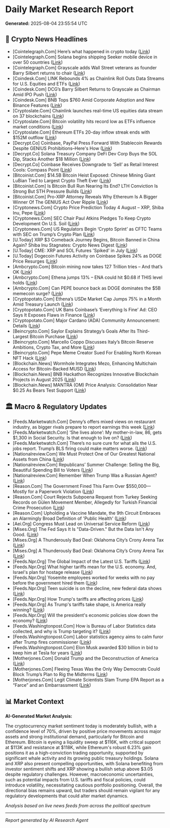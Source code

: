 # Daily Market Research Report
**Generated:** 2025-08-04 23:55:54 UTC

## 📰 Crypto News Headlines
- [Cointelegraph.Com] Here’s what happened in crypto today ([Link](https://cointelegraph.com/news/what-happened-in-crypto-today?utm_source=rss_feed&utm_medium=rss&utm_campaign=rss_partner_inbound))
- [Cointelegraph.Com] Solana begins shipping Seeker mobile device  in over 50 countries ([Link](https://cointelegraph.com/news/solana-mobile-device-seeker-ships-50-countries?utm_source=rss_feed&utm_medium=rss&utm_campaign=rss_partner_inbound))
- [Cointelegraph.Com] Grayscale adds Wall Street veterans as founder Barry Silbert returns to chair ([Link](https://cointelegraph.com/news/grayscale-wall-street-veterans-barry-silbert-chair?utm_source=rss_feed&utm_medium=rss&utm_campaign=rss_partner_inbound))
- [Coindesk.Com] LINK Rebounds 4% as Chainlink Roll Outs Data Streams for U.S. Equities and ETFs ([Link](https://www.coindesk.com/markets/2025/08/04/link-rebounds-4-as-chainlink-roll-outs-data-streams-for-u-s-equities-and-etfs))
- [Coindesk.Com] DCG’s Barry Silbert Returns to Grayscale as Chairman Amid IPO Push ([Link](https://www.coindesk.com/business/2025/08/04/dcg-s-barry-silbert-returns-to-grayscale-as-chairman))
- [Coindesk.Com] BNB Tops $760 Amid Corporate Adoption and New Binance Features ([Link](https://www.coindesk.com/markets/2025/08/04/bnb-tops-usd760-amid-corporate-adoption-and-new-binance-features))
- [Cryptoslate.Com] Chainlink launches real-time US equities data stream on 37 blockchains ([Link](https://cryptoslate.com/chainlink-launches-real-time-us-equities-data-stream-on-37-blockchains/))
- [Cryptoslate.Com] Bitcoin volatility hits record low as ETFs influence market conditions ([Link](https://cryptoslate.com/insights/bitcoin-volatility-hits-record-low-as-etfs-influence-market-conditions/))
- [Cryptoslate.Com] Ethereum ETFs 20-day inflow streak ends with $152M outflow ([Link](https://cryptoslate.com/ethereum-etfs-20-day-inflow-streak-ends-with-152m-outflow/))
- [Decrypt.Co] Coinbase, PayPal Press Forward With Stablecoin Rewards Despite GENIUS Prohibitions–Here's How ([Link](https://decrypt.co/333472/coinbase-paypal-stablecoin-rewards-genius-prohibitions-how))
- [Decrypt.Co] Solana Treasury Company DeFi Dev Corp Buys the SOL Dip, Stacks Another $18 Million ([Link](https://decrypt.co/333448/solana-treasury-defi-dev-corp-buys-sol-dip-stacks-18-million))
- [Decrypt.Co] Coinbase Receives Downgrade to ‘Sell’ as Retail Interest Cools: Compass Point ([Link](https://decrypt.co/333446/coinbase-downgrade-sell-retail-interest-cools-compass-point))
- [Bitcoinist.Com] $14.5B Bitcoin Heist Exposed: Chinese Mining Giant LuBian Tied to Largest Crypto Theft Ever ([Link](https://bitcoinist.com/14b-bitcoin-heist-exposed-chinese-mining-lubian/))
- [Bitcoinist.Com] Is Bitcoin Bull Run Nearing Its End? LTH Conviction Is Strong But STH Pressure Builds ([Link](https://bitcoinist.com/bitcoin-bull-run-end-lth-strong-sth-pressure-builds/))
- [Bitcoinist.Com] Pro-XRP Attorney Reveals Why Ethereum Is A Bigger Winner Of The GENIUS Act Over Ripple ([Link](https://bitcoinist.com/ethereum-winner-of-the-genius-act/))
- [Cryptonews.Com] Crypto Price Prediction Today 4 August – XRP, Shiba Inu, Pepe ([Link](https://cryptonews.com/news/crypto-price-prediction-today-4-august-xrp-shiba-inu-pepe/))
- [Cryptonews.Com] SEC Chair Paul Atkins Pledges To Keep Crypto Development On U.S. Soil ([Link](https://cryptonews.com/news/paul-atkins-vows-keep-crypto-development-us/))
- [Cryptonews.Com] US Regulators Begin ‘Crypto Sprint’ as CFTC Teams with SEC on Trump’s Crypto Plan ([Link](https://cryptonews.com/news/us-regulators-begin-crypto-sprint-as-cftc-teams-with-sec-on-trumps-crypto-plan/))
- [U.Today] XRP $3 Comeback Journey Begins, Bitcoin Banned in China Again? Shiba Inu Stagnates: Crypto News Digest ([Link](https://u.today/xrp-3-comeback-journey-begins-bitcoin-banned-in-china-again-shiba-inu-stagnates-crypto-news-digest))
- [U.Today] CME: XRP and SOL Futures 'Spiked' in July ([Link](https://u.today/cme-xrp-and-sol-futures-spiked-in-july))
- [U.Today] Dogecoin Futures Activity on Coinbase Spikes 24% as DOGE Price Resurges ([Link](https://u.today/dogecoin-futures-activity-on-coinbase-spikes-24-as-doge-price-resurges))
- [Ambcrypto.Com] Bitcoin mining now takes 127 Trillion tries – And that’s OK ([Link](https://ambcrypto.com/bitcoin-mining-now-takes-127-trillion-tries-and-heres-why-thats-ok/))
- [Ambcrypto.Com] Ethena jumps 13% – ENA could hit $0.68 if THIS level holds ([Link](https://ambcrypto.com/ethena-jumps-13-ena-could-hit-0-68-if-this-level-holds/))
- [Ambcrypto.Com] Can PEPE bounce back as DOGE dominates the $5B memecoin surge? ([Link](https://ambcrypto.com/can-pepe-bounce-back-as-doge-dominates-the-5b-memecoin-surge/))
- [Cryptopotato.Com] Ethena’s USDe Market Cap Jumps 75% in a Month Amid Treasury Launch ([Link](https://cryptopotato.com/ethenas-usde-market-cap-jumps-75-in-a-month-amid-treasury-launch/))
- [Cryptopotato.Com] UK Bans Coinbase’s ‘Everything Is Fine’ Ad: CEO Says It Exposes Flaws in Finance ([Link](https://cryptopotato.com/uk-bans-coinbases-everything-is-fine-ad-ceo-says-it-exposes-flaws-in-finance/))
- [Cryptopotato.Com] Major Cardano (ADA) Community Announcement: Details ([Link](https://cryptopotato.com/major-cardano-ada-community-announcement-details-2/))
- [Beincrypto.Com] Saylor Explains Strategy’s Goals After Its Third-Largest Bitcoin Purchase ([Link](https://beincrypto.com/microstrategy-bitcoin-third-largest-purchase-next-goal/))
- [Beincrypto.Com] Marcello Coppo Discusses Italy’s Bitcoin Reserve Ambitions, Crypto Tax, and More ([Link](https://beincrypto.com/marcello-coppo-bitcoin-reserve-italy-crypto-tax/))
- [Beincrypto.Com] Pepe Meme Creator Sued For Enabling North Korean NFT Hack ([Link](https://beincrypto.com/pepe-meme-creator-north-korea-hack-nft-lawsuit/))
- [Blockchain.News] Wormhole Integrates Mezo, Enhancing Multichain Access for Bitcoin-Backed MUSD ([Link](https://Blockchain.News/news/wormhole-integrates-mezo-enhancing-multichain-access-bitcoin-backed-musd))
- [Blockchain.News] BNB Hackathon Recognizes Innovative Blockchain Projects in August 2025 ([Link](https://Blockchain.News/news/bnb-hackathon-recognizes-innovative-blockchain-projects-august-2025))
- [Blockchain.News] MANTRA (OM) Price Analysis: Consolidation Near $0.25 As Bears Test Support ([Link](https://Blockchain.News/news/20250804-mantra-om-price-analysis-consolidation-near-025-as-bears-test))

## 🏛️ Macro & Regulatory Updates
- [Feeds.Marketwatch.Com] Denny’s offers mixed views on restaurant industry, as bigger rivals prepare to report earnings this week ([Link](https://www.marketwatch.com/story/dennys-offers-mixed-views-on-restaurant-industry-as-bigger-rivals-prepare-to-report-earnings-this-week-6ea89ee5?mod=mw_rss_topstories))
- [Feeds.Marketwatch.Com] ‘She lives alone’: My mother-in-law, 86, gets $1,300 in Social Security. Is that enough to live on? ([Link](https://www.marketwatch.com/story/she-lives-alone-my-mother-in-law-86-gets-1-300-in-social-security-is-that-enough-to-live-on-8c45dd3a?mod=mw_rss_topstories))
- [Feeds.Marketwatch.Com] There’s no sure cure for what ails the U.S. jobs report. Trump’s BLS firing could make matters worse. ([Link](https://www.marketwatch.com/story/theres-no-sure-cure-for-what-ails-the-u-s-jobs-report-trumps-bls-firing-could-make-matters-worse-86573d3a?mod=mw_rss_topstories))
- [Nationalreview.Com] We Must Protect One of Our Greatest National Assets from China ([Link](https://www.nationalreview.com/2025/08/we-must-protect-one-of-our-greatest-national-assets-from-china/))
- [Nationalreview.Com] Republicans’ Summer Challenge: Selling the Big, Beautiful Spending Bill to Voters ([Link](https://www.nationalreview.com/2025/08/republicans-summer-challenge-selling-the-big-beautiful-spending-bill-to-voters/))
- [Nationalreview.Com] Remember When Trump Was a Russian Agent? ([Link](https://www.nationalreview.com/2025/08/remember-when-trump-was-a-russian-agent/))
- [Reason.Com] The Government Fined This Farm Over $550,000—Mostly for a Paperwork Violation ([Link](https://reason.com/2025/08/04/the-government-fined-this-farm-over-550000-mostly-for-a-paperwork-violation/))
- [Reason.Com] Court Rejects Subpoena Request from Turkey Seeking Records on Gülen Movement Member, Allegedly for Turkish Financial Crime Prosecution ([Link](https://reason.com/volokh/2025/08/04/court-rejects-subpoena-request-from-turkey-seeking-records-on-gulen-movement-member-allegedly-for-turkish-financial-crime-prosecution/))
- [Reason.Com] Upholding a Vaccine Mandate, the 9th Circuit Embraces an Alarmingly Broad Definition of 'Public Health' ([Link](https://reason.com/2025/08/04/upholding-a-vaccine-mandate-the-9th-circuit-embraces-an-alarmingly-broad-definition-of-public-health/))
- [Aei.Org] Congress Must Lead on Universal Service Reform ([Link](https://www.aei.org/technology-and-innovation/congress-must-lead-on-universal-service-reform/))
- [Mises.Org] The Fed Says It Is "Data-Driven." But the Data Isn't Any Good. ([Link](https://mises.org/podcasts/audio-mises-wire/fed-says-it-data-driven-data-isnt-any-good))
- [Mises.Org] A Thunderously Bad Deal: Oklahoma City’s Crony Arena Tax ([Link](https://mises.org/mises-wire/thunderously-bad-deal-oklahoma-citys-crony-arena-tax))
- [Mises.Org] A Thunderously Bad Deal: Oklahoma City’s Crony Arena Tax ([Link](https://mises.org/podcasts/audio-mises-wire/thunderously-bad-deal-oklahoma-citys-crony-arena-tax))
- [Feeds.Npr.Org] The Global Impact of the Latest U.S. Tariffs ([Link](https://www.npr.org/2025/08/04/nx-s1-5492483/the-global-impact-of-the-latest-u-s-tariffs))
- [Feeds.Npr.Org] What higher tariffs mean for the U.S. economy. And, Israel's plan for hostage release ([Link](https://www.npr.org/2025/08/04/g-s1-80889/up-first-newsletter-trump-tariffs-mexico-israel-hostages-gaza))
- [Feeds.Npr.Org] Yosemite employees worked for weeks with no pay before the government hired them ([Link](https://www.npr.org/2025/08/04/nx-s1-5387722/yosemite-workers-housing-volunteer-no-pay))
- [Feeds.Npr.Org] Teen suicide is on the decline, new federal data shows ([Link](https://www.npr.org/sections/shots-health-news/2025/08/04/nx-s1-5490050/nsduh-depression-suicide-federal-statistics-teens))
- [Feeds.Npr.Org] How Trump's tariffs are affecting prices ([Link](https://www.npr.org/2025/08/04/nx-s1-5492203/how-trumps-tariffs-are-affecting-prices))
- [Feeds.Npr.Org] As Trump's tariffs take shape, is America really winning? ([Link](https://www.npr.org/2025/08/04/nx-s1-5487592/global-economy-tariffs-inflation-prices))
- [Feeds.Npr.Org] Will the president's economic policies slow down the economy? ([Link](https://www.npr.org/2025/08/04/nx-s1-5491539/will-the-presidents-economic-policies-slow-down-the-economy))
- [Feeds.Washingtonpost.Com] How is Bureau of Labor Statistics data collected, and why is Trump targeting it? ([Link](https://www.washingtonpost.com/business/2025/08/04/trump-bls-labor-statistics-data/))
- [Feeds.Washingtonpost.Com] Labor statistics agency aims to calm furor after Trump fires commissioner ([Link](https://www.washingtonpost.com/business/2025/08/04/jobs-report-controversy-trump/))
- [Feeds.Washingtonpost.Com] Elon Musk awarded $30 billion in bid to keep him at Tesla for years ([Link](https://www.washingtonpost.com/business/2025/08/04/musk-30-billion-tesla-payout/))
- [Motherjones.Com] Donald Trump and the Deconstruction of America ([Link](https://www.motherjones.com/politics/2025/08/donald-trump-deconstruction-america/))
- [Motherjones.Com] Fleeing Texas Was the Only Way Democrats Could Block Trump’s Plan to Rig the Midterms ([Link](https://www.motherjones.com/politics/2025/08/texas-democrats-flee-state-trump-rig-midtersm-abbott/))
- [Motherjones.Com] Legit Climate Scientists Slam Trump EPA Report as a “Farce” and an Embarrassment ([Link](https://www.motherjones.com/politics/2025/08/climate-scientists-slam-epa-report-endangerment-finding-greenhouse-gases/))

## 📊 Market Context
**AI-Generated Market Analysis:**

The cryptocurrency market sentiment today is moderately bullish, with a confidence level of 70%, driven by positive price movements across major assets and strong institutional demand, particularly for Bitcoin and Ethereum. Bitcoin is eyeing a liquidity sweep at $116K, with critical support at $113K and resistance at $118K, while Ethereum's robust 6.23% gain positions it as a high-conviction trading opportunity, supported by significant whale activity and its growing public treasury holdings. Solana and XRP also present compelling opportunities, with Solana benefiting from investor sentiment shifts and XRP showing a bullish setup above $3.05 despite regulatory challenges. However, macroeconomic uncertainties, such as potential impacts from U.S. tariffs and fiscal policies, could introduce volatility, necessitating cautious portfolio positioning. Overall, the directional bias remains upward, but traders should remain vigilant for any regulatory developments that could alter market dynamics.

*Analysis based on live news feeds from across the political spectrum*

---
*Report generated by AI Research Agent*